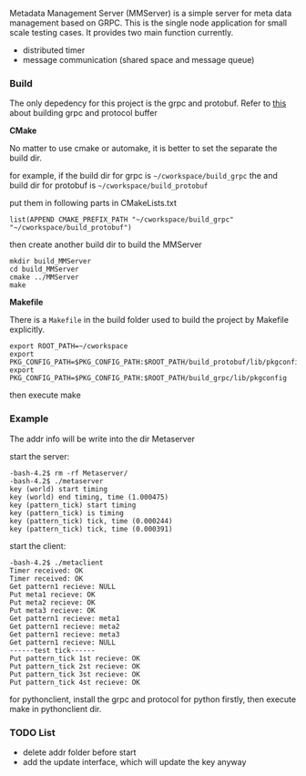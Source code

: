 Metadata Management Server (MMServer) is a simple server for meta data management based on GRPC. This is the single node application for small scale testing cases. It provides two main function currently.

- distributed timer
- message communication (shared space and message queue)


### Build

The only depedency for this project is the grpc and protobuf.
Refer to [this](https://github.com/IvanSafonov/grpc-cmake-example) about building grpc and protocol buffer

**CMake**

No matter to use cmake or automake, it is better to set the separate the build dir.

for example, if the build dir for grpc is `~/cworkspace/build_grpc`  the and build dir for protobuf is `~/cworkspace/build_protobuf`

put them in following parts in CMakeLists.txt

```
list(APPEND CMAKE_PREFIX_PATH "~/cworkspace/build_grpc" "~/cworkspace/build_protobuf")
```

then create another build dir to build the MMServer

```
mkdir build_MMServer
cd build_MMServer
cmake ../MMServer
make
```

**Makefile**

There is a `Makefile` in the build folder used to build the project by Makefile explicitly.


```
export ROOT_PATH=~/cworkspace
export PKG_CONFIG_PATH=$PKG_CONFIG_PATH:$ROOT_PATH/build_protobuf/lib/pkgconfig
export PKG_CONFIG_PATH=$PKG_CONFIG_PATH:$ROOT_PATH/build_grpc/lib/pkgconfig
```
then execute make

### Example

The addr info will be write into the dir Metaserver 

start the server:

```
-bash-4.2$ rm -rf Metaserver/
-bash-4.2$ ./metaserver 
key (world) start timing
key (world) end timing, time (1.000475)
key (pattern_tick) start timing
key (pattern_tick) is timing
key (pattern_tick) tick, time (0.000244)
key (pattern_tick) tick, time (0.000391)
```
start the client:

```
-bash-4.2$ ./metaclient 
Timer received: OK
Timer received: OK
Get pattern1 recieve: NULL
Put meta1 recieve: OK
Put meta2 recieve: OK
Put meta3 recieve: OK
Get pattern1 recieve: meta1
Get pattern1 recieve: meta2
Get pattern1 recieve: meta3
Get pattern1 recieve: NULL
------test tick------
Put pattern_tick 1st recieve: OK
Put pattern_tick 2st recieve: OK
Put pattern_tick 3st recieve: OK
Put pattern_tick 4st recieve: OK
```
for pythonclient, install the grpc and protocol for python firstly, then execute make in pythonclient dir.

### TODO List
  - delete addr folder before start
  - add the update interface, which will update the key anyway